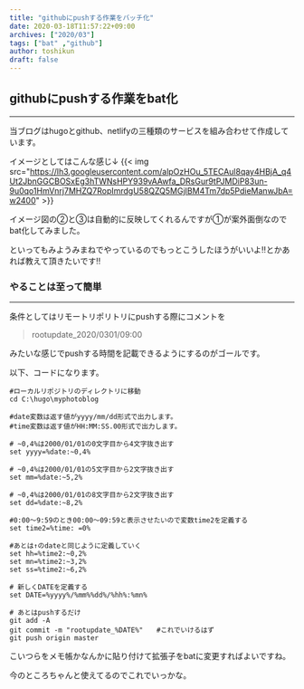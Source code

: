```yaml
---
title: "githubにpushする作業をバッチ化"
date: 2020-03-18T11:57:22+09:00
archives: ["2020/03"]
tags: ["bat" ,"github"]
author: toshikun
draft: false
---
```


## githubにpushする作業をbat化
***
当ブログはhugoとgithub、netlifyの三種類のサービスを組み合わせて作成しています。

イメージとしてはこんな感じ↓
{{< img src="https://lh3.googleusercontent.com/alpOzHOu_5TECAul8qay4HBjA_q4Ut2JbnGGCBOSxEg3hTWNsHPY939vAAwfa_DRsGur9tPJMDiP83un-9u0qo1HmVnrj7MHZQ7RopImrdgU58QZQ5MGjIBM4Tm7dp5PdieManwJbA=w2400"  >}}


イメージ図の②と③は自動的に反映してくれるんですが①が案外面倒なのでbat化してみました。

といってもみようみまねでやっているのでもっとこうしたほうがいいよ‼とかあれば教えて頂きたいです‼

### やることは至って簡単
***
条件としてはリモートリポリトリにpushする際にコメントを
>rootupdate_2020/0301/09:00

みたいな感じでpushする時間を記載できるようにするのがゴールです。

以下、コードになります。
```
#ローカルリポジトリのディレクトリに移動
cd C:\hugo\myphotoblog

#date変数は返す値がyyyy/mm/dd形式で出力します。
#time変数は返す値がHH:MM:SS.00形式で出力します。

# ~0,4%は2000/01/01の0文字目から4文字抜き出す
set yyyy=%date:~0,4%

# ~0,4%は2000/01/01の5文字目から2文字抜き出す
set mm=%date:~5,2%

# ~0,4%は2000/01/01の8文字目から2文字抜き出す
set dd=%date:~8,2%

#0:00〜9:59のとき00:00〜09:59と表示させたいので変数time2を定義する
set time2=%time: =0%

#あとは↑のdateと同じように定義していく
set hh=%time2:~0,2%
set mn=%time2:~3,2%
set ss=%time2:~6,2%

# 新しくDATEを定義する
set DATE=%yyyy%/%mm%%dd%/%hh%:%mn%

# あとはpushするだけ
git add -A
git commit -m "rootupdate_%DATE%"　　#これでいけるはず
git push origin master

```

こいつらをメモ帳かなんかに貼り付けて拡張子をbatに変更すればよいですね。


今のところちゃんと使えてるのでこれでいっかな。